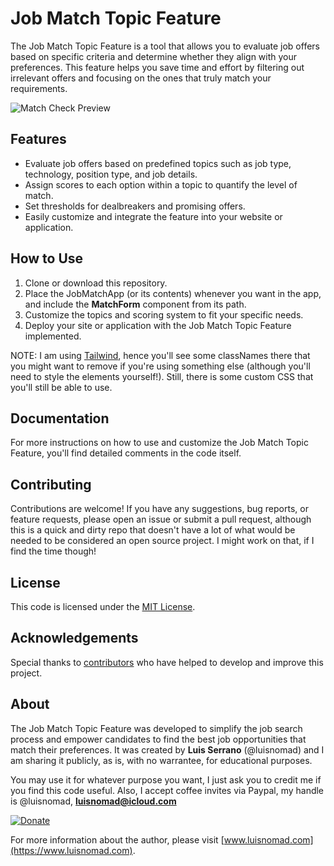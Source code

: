 # Job Match Topic Feature

The Job Match Topic Feature is a tool that allows you to evaluate job offers based on specific criteria and determine whether they align with your preferences. This feature helps you save time and effort by filtering out irrelevant offers and focusing on the ones that truly match your requirements.

![Match Check Preview](match-check-in-action.gif)

## Features

- Evaluate job offers based on predefined topics such as job type, technology, position type, and job details.
- Assign scores to each option within a topic to quantify the level of match.
- Set thresholds for dealbreakers and promising offers.
- Easily customize and integrate the feature into your website or application.

## How to Use

1. Clone or download this repository.
2. Place the JobMatchApp (or its contents) whenever you want in the app, and include the **MatchForm** component from its path.
3. Customize the topics and scoring system to fit your specific needs.
4. Deploy your site or application with the Job Match Topic Feature implemented.

NOTE: I am using [Tailwind](https://tailwindcss.com/), hence you'll see some classNames there that you might want to remove if you're using something else (although you'll need to style the elements yourself!). Still, there is some custom CSS that you'll still be able to use.

## Documentation

For more instructions on how to use and customize the Job Match Topic Feature, you'll find detailed comments in the code itself.

## Contributing

Contributions are welcome! If you have any suggestions, bug reports, or feature requests, please open an issue or submit a pull request, although this is a quick and dirty repo that doesn't have a lot of what would be needed to be considered an open source project. I might work on that, if I find the time though!

## License

This code is licensed under the [MIT License](LICENSE).

## Acknowledgements

Special thanks to [contributors](https://github.com/your-repository-link/graphs/contributors) who have helped to develop and improve this project.

## About

The Job Match Topic Feature was developed to simplify the job search process and empower candidates to find the best job opportunities that match their preferences. It was created by **Luis Serrano** (@luisnomad) and I am sharing it publicly, as is, with no warrantee, for educational purposes.

You may use it for whatever purpose you want, I just ask you to credit me if you find this code useful. Also, I accept coffee invites via Paypal, my handle is @luisnomad, **luisnomad@icloud.com**

[![Donate](https://www.paypalobjects.com/en_US/i/btn/btn_donate_SM.gif)](https://www.paypal.com/cgi-bin/webscr?cmd=_s-xclick&hosted_button_id=JM26XFWF4HGUW)

For more information about the author, please visit [www.luisnomad.com](https://www.luisnomad.com).
